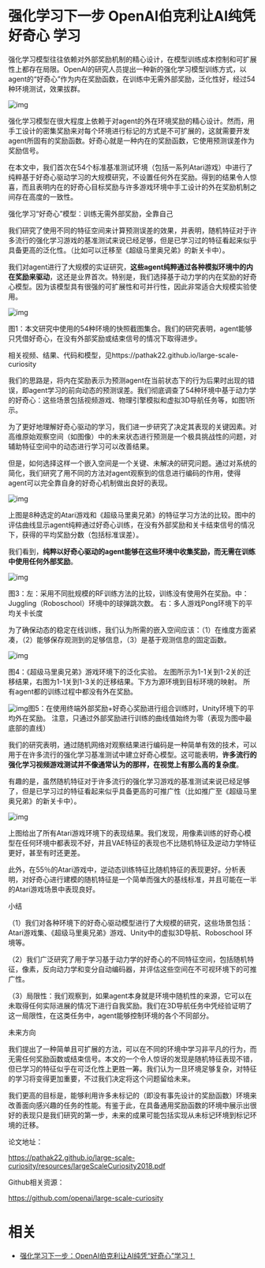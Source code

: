 
# 强化学习下一步 OpenAI伯克利让AI纯凭 好奇心 学习


强化学习模型往往依赖对外部奖励机制的精心设计，在模型训练成本控制和可扩展性上都存在局限。OpenAI的研究人员提出一种新的强化学习模型训练方式，以agent的“好奇心”作为内在奖励函数，在训练中无需外部奖励，泛化性好，经过54种环境测试，效果拔群。



![img](https://mmbiz.qpic.cn/mmbiz_png/UicQ7HgWiaUb0I5r6fZ9wtAyZicQyw4gO0gZ1BDeJcuqibJGUqkGFTMTV7icQ7HtQSo6vVBcdK6IuWYKZMMwR2KhcBQ/640?wx_fmt=png&tp=webp&wxfrom=5&wx_lazy=1&wx_co=1)



强化学习模型在很大程度上依赖于对agent的外在环境奖励的精心设计。然而，用手工设计的密集奖励来对每个环境进行标记的方式是不可扩展的，这就需要开发agent所固有的奖励函数。好奇心就是一种内在的奖励函数，它使用预测误差作为奖励信号。



在本文中，我们首次在54个标准基准测试环境（包括一系列Atari游戏）中进行了纯粹基于好奇心驱动学习的大规模研究，不设置任何外在奖励。得到的结果令人惊喜，而且表明内在的好奇心目标奖励与许多游戏环境中手工设计的外在奖励机制之间存在高度的一致性。



强化学习“好奇心”模型：训练无需外部奖励，全靠自己



我们研究了使用不同的特征空间来计算预测误差的效果，并表明，随机特征对于许多流行的强化学习游戏的基准测试来说已经足够，但是已学习过的特征看起来似乎具备更高的泛化性。（比如可以迁移至《超级马里奥兄弟》的新关卡中）。



我们对agent进行了大规模的实证研究，**这些agent纯粹通过各种模拟环境中的内在奖励来驱动**，这还是业界首次。特别是，我们选择基于动力学的内在奖励的好奇心模型。因为该模型具有很强的可扩展性和可并行性，因此非常适合大规模实验使用。



![img](https://mmbiz.qpic.cn/mmbiz_jpg/UicQ7HgWiaUb1LiatYc6o08Bc3JNK0O7vvRKicYcXazXSg2wjE2T2jRJSVJXyrrN8Ueq0Mt9rDLf7qMy4QDicT4TBkA/640?wx_fmt=jpeg&tp=webp&wxfrom=5&wx_lazy=1&wx_co=1)

图1：本文研究中使用的54种环境的快照截图集合。我们的研究表明，agent能够只凭借好奇心，在没有外部奖励或结束信号的情况下取得进步。

相关视频、结果、代码和模型，见https://pathak22.github.io/large-scale-curiosity



我们的思路是，将内在奖励表示为预测agent在当前状态下的行为后果时出现的错误，即agent学习的前向动态的预测误差。我们彻底调查了54种环境中基于动力学的好奇心：这些场景包括视频游戏、物理引擎模拟和虚拟3D导航任务等，如图1所示。



为了更好地理解好奇心驱动的学习，我们进一步研究了决定其表现的关键因素。对高维原始观察空间（如图像）中的未来状态进行预测是一个极具挑战性的问题，对辅助特征空间中的动态进行学习可以改善结果。



但是，如何选择这样一个嵌入空间是一个关键、未解决的研究问题。通过对系统的简化，我们研究了用不同的方法对agent观察到的信息进行编码的作用，使得agent可以完全靠自身的好奇心机制做出良好的表现。

![img](https://mmbiz.qpic.cn/mmbiz_jpg/UicQ7HgWiaUb1LiatYc6o08Bc3JNK0O7vvRLhicJVPammXmjZMhtlMB5e90HiaibbqakL8cjciayBBT0tFq1uO2fVLWgw/640?wx_fmt=jpeg&tp=webp&wxfrom=5&wx_lazy=1&wx_co=1)



上图是8种选定的Atari游戏和《超级马里奥兄弟》的特征学习方法的比较。图中的评估曲线显示agent纯粹通过好奇心训练，在没有外部奖励和关卡结束信号的情况下，获得的平均奖励分数（包括标准误差）。



我们看到，**纯粹以好奇心驱动的agent能够在这些环境中收集奖励，而无需在训练中使用任何外部奖励**。



![img](https://mmbiz.qpic.cn/mmbiz_jpg/UicQ7HgWiaUb1LiatYc6o08Bc3JNK0O7vvRzcL1Pkdl21tpxKBldzsw1KWpmA6sLwziajXeEYVX9kCEEotKd4jcx1Q/640?wx_fmt=jpeg&tp=webp&wxfrom=5&wx_lazy=1&wx_co=1)

图3：左：采用不同批规模的RF训练方法的比较，训练没有使用外在奖励。中：Juggling（Roboschool）环境中的球弹跳次数。 右：多人游戏Pong环境下的平均关卡长度



为了确保动态的稳定在线训练，我们认为所需的嵌入空间应该：（1）在维度方面紧凑，（2）能够保存观测到的足够信息，（3）是基于观测信息的固定函数。

![img](https://mmbiz.qpic.cn/mmbiz_jpg/UicQ7HgWiaUb1LiatYc6o08Bc3JNK0O7vvR08dBUmc7d7yMg1V64iade2C5KAq0te8yI6KRrkheiaXVt54LZTibWH78w/640?wx_fmt=jpeg&tp=webp&wxfrom=5&wx_lazy=1&wx_co=1)

图4：《超级马里奥兄弟》游戏环境下的泛化实验。 左图所示为1-1关到1-2关的迁移结果，右图为1-1关到1-3关的迁移结果。下方为源环境到目标环境的映射。 所有agent都的训练过程中都没有外在奖励。

![img](https://mmbiz.qpic.cn/mmbiz_jpg/UicQ7HgWiaUb1LiatYc6o08Bc3JNK0O7vvRrda47HKoVpsJIicofwkaKiaPc7g7ZX8nS7ic48g08fiamQ8Efkib8G59ljw/640?wx_fmt=jpeg&tp=webp&wxfrom=5&wx_lazy=1&wx_co=1)图5：在使用终端外部奖励+好奇心奖励进行组合训练时，Unity环境下的平均外在奖励。 注意，只通过外部奖励进行训练的曲线值始终为零（表现为图中最底部的直线）



我们的研究表明，通过随机网络对观察结果进行编码是一种简单有效的技术，可以用于在许多流行的强化学习基准测试中建立好奇心模型。这可能表明，**许多流行的强化学习视频游戏测试并不像通常认为的那样，在视觉上有那么高的复杂度**。



有趣的是，虽然随机特征对于许多流行的强化学习游戏的基准测试来说已经足够了，但是已学习过的特征看起来似乎具备更高的可推广性（比如推广至《超级马里奥兄弟》的新关卡中）。

![img](https://mmbiz.qpic.cn/mmbiz_jpg/UicQ7HgWiaUb1LiatYc6o08Bc3JNK0O7vvRZjfv3iaxrGg7zafic2mCglnSPyUajqK1cwDniaUq06FtTPe9X2WwFibhdg/640?wx_fmt=jpeg&tp=webp&wxfrom=5&wx_lazy=1&wx_co=1)



上图给出了所有Atari游戏环境下的表现结果。我们发现，用像素训练的好奇心模型在任何环境中都表现不好，并且VAE特征的表现也不比随机特征及逆动力学特征更好，甚至有时还更差。



此外，在55％的Atari游戏中，逆动态训练特征比随机特征的表现更好。分析表明，对好奇心进行建模的随机特征是一个简单而强大的基线标准，并且可能在一半的Atari游戏场景中表现良好。



小结



（1）我们对各种环境下的好奇心驱动模型进行了大规模的研究，这些场景包括：Atari游戏集、《超级马里奥兄弟》游戏、Unity中的虚拟3D导航、Roboschool 环境等。



（2）我们广泛研究了用于学习基于动力学的好奇心的不同特征空间，包括随机特征，像素，反向动力学和变分自动编码器，并评估这些空间在不可视环境下的可推广性。



（3）局限性：我们观察到，如果agent本身就是环境中随机性的来源，它可以在未取得任何实际进展的情况下进行自我奖励。我们在3D导航任务中凭经验证明了这一局限性，在这类任务中，agent能够控制环境的各个不同部分。



未来方向



我们提出了一种简单且可扩展的方法，可以在不同的环境中学习非平凡的行为，而无需任何奖励函数或结束信号。本文的一个令人惊讶的发现是随机特征表现不错，但已学习的特征似乎在可泛化性上更胜一筹。我们认为一旦环境足够复杂，对特征的学习将变得更加重要，不过我们决定将这个问题留给未来。



我们更高的目标是，能够利用许多未标记的（即没有事先设计的奖励函数）环境来改善面向感兴趣的任务的性能。有鉴于此，在具备通用奖励函数的环境中展示出很好的表现只是我们研究的第一步，未来的成果可能包括实现从未标记环境到标记环境的迁移。



论文地址：

https://pathak22.github.io/large-scale-curiosity/resources/largeScaleCuriosity2018.pdf



Github相关资源：

https://github.com/openai/large-scale-curiosity


# 相关

- [强化学习下一步：OpenAI伯克利让AI纯凭“好奇心”学习！](https://mp.weixin.qq.com/s?__biz=MzI3MTA0MTk1MA==&mid=2652024874&idx=4&sn=baf937a45a44617938182e6f7ef56e0a&chksm=f121c4dbc6564dcdb5487295c3465ac79321ee72061c84664fe2f83fd2264a2e21caa10f5eec&mpshare=1&scene=1&srcid=0819VXkzurO9VJIv5SGph5Ns#rd)
